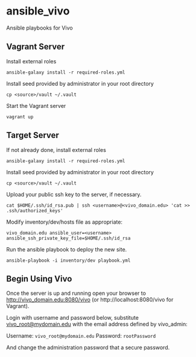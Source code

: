 # ansible_vivo

Ansible playbooks for Vivo

## Vagrant Server

Install external roles

    ansible-galaxy install -r required-roles.yml

Install seed provided by administrator in your root directory

    cp <source>/vault ~/.vault

Start the Vagrant server

    vagrant up

## Target Server

If not already done, install external roles

    ansible-galaxy install -r required-roles.yml

Install seed provided by administrator in your root directory

    cp <source>/vault ~/.vault

Upload your public ssh key to the server, if necessary.

    cat $HOME/.ssh/id_rsa.pub | ssh <username>@<vivo_domain.edu> 'cat >> .ssh/authorized_keys'

Modify inventory/dev/hosts file as appropriate:


    vivo_domain.edu ansible_user=<username> ansible_ssh_private_key_file=$HOME/.ssh/id_rsa

Run the ansible playbook to deploy the new site.

    ansible-playbook -i inventory/dev playbook.yml

## Begin Using Vivo

Once the server is up and running open your browser to http://vivo_domain.edu:8080/vivo
(or http://localhost:8080/vivo for Vagrant).

Login with username and password below, substitute vivo_root@mydomain.edu with the email
address defined by vivo_admin:

Username: `vivo_root@mydomain.edu`
Password: `rootPassword`

And change the administration password that a secure password.


